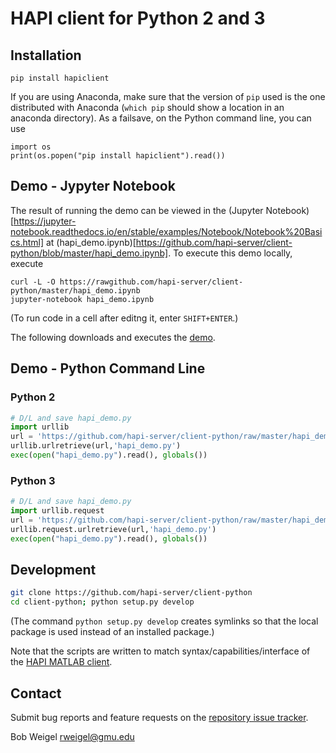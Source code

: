 # HAPI client for Python 2 and 3

## Installation

```
pip install hapiclient
```

If you are using Anaconda, make sure that the version of `pip` used is the one distributed with Anaconda (`which pip` should show a location in an anaconda directory). As a failsave, on the Python command line, you can use

```
import os
print(os.popen("pip install hapiclient").read())
```

## Demo - Jypyter Notebook

The result of running the demo can be viewed in the (Jupyter Notebook)[https://jupyter-notebook.readthedocs.io/en/stable/examples/Notebook/Notebook%20Basics.html] at (hapi_demo.ipynb)[https://github.com/hapi-server/client-python/blob/master/hapi_demo.ipynb]. To execute this demo locally, execute
```
curl -L -O https://rawgithub.com/hapi-server/client-python/master/hapi_demo.ipynb
jupyter-notebook hapi_demo.ipynb
```
(To run code in a cell after editng it, enter <code>SHIFT+ENTER</code>.)

The following downloads and executes the [demo](https://github.com/hapi-server/client-python/hapi_demo.py).

## Demo - Python Command Line

### Python 2
```python
# D/L and save hapi_demo.py
import urllib
url = 'https://github.com/hapi-server/client-python/raw/master/hapi_demo.py'
urllib.urlretrieve(url,'hapi_demo.py')
exec(open("hapi_demo.py").read(), globals())
```

### Python 3
```python
# D/L and save hapi_demo.py
import urllib.request
url = 'https://github.com/hapi-server/client-python/raw/master/hapi_demo.py'
urllib.request.urlretrieve(url,'hapi_demo.py')
exec(open("hapi_demo.py").read(), globals())
```

## Development

```bash
git clone https://github.com/hapi-server/client-python
cd client-python; python setup.py develop
```

(The command <code>python setup.py develop</code> creates symlinks so that the local package is used instead of an installed package.)

Note that the scripts are written to match syntax/capabilities/interface of the [HAPI MATLAB client](https://github.com/hapi-server/matlab-client).

## Contact

Submit bug reports and feature requests on the [repository issue tracker](https://github.com/hapi-server/client-python/issues).

Bob Weigel <rweigel@gmu.edu>
